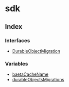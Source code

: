# sdk

## Index

### Interfaces

- [DurableObjectMigration](interfaces/DurableObjectMigration.md)

### Variables

- [baetaCacheName](variables/baetaCacheName.md)
- [durableObjectsMigrations](variables/durableObjectsMigrations.md)
